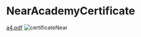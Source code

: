 # NearAcademyCertificate
[a4.pdf](https://github.com/mehmetali765/NearAcademyCertificate/files/8541958/a4.pdf)
![certificateNear](https://user-images.githubusercontent.com/83474388/164740337-844ab279-4b19-4363-80c1-407d7791fa19.png)
